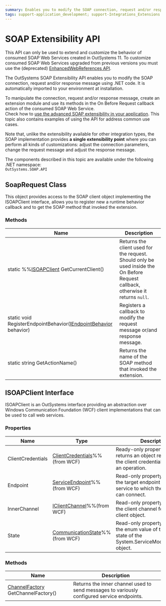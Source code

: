 ```yaml
---
summary: Enables you to modify the SOAP connection, request and/or response message in an extension.
tags: support-application_development; support-Integrations_Extensions
---
```


# SOAP Extensibility API

<div class="info" markdown="1">

This API can only be used to extend and customize the behavior of consumed SOAP Web Services created in OutSystems 11. To customize consumed SOAP Web Services upgraded from previous versions you must use the (deprecated) [EnhancedWebReferences API](auto/enhancedwebreferences-api.final.md).

</div>

The OutSystems SOAP Extensibility API enables you to modify the SOAP connection, request and/or response message using .NET code. It is automatically imported to your environment at installation.

To manipulate the connection, request and/or response message, create an extension module and use its methods in the On Before Request callback action of the consumed SOAP Web Service.  
Check how to [use the advanced SOAP extensibility in your application](<../../extensibility-and-integration/soap/consume/advanced-extensibility.md>). This topic also contains examples of using the API for address common use cases.

<div class="info" markdown="1">

Note that, unlike the extensibility available for other integration types, the SOAP implementation provides **a single extensibility point** where you can perform all kinds of customizations: adjust the connection parameters, change the request message and adjust the response message.

</div>

The components described in this topic are available under the following .NET namespace:  
`OutSystems.SOAP.API`

## SoapRequest Class

This object provides access to the SOAP client object implementing the ISOAPClient interface, allows you to register new a runtime behavior callback and to get the SOAP method that invoked the extension.

### Methods

Name  |  Description  
---|---  
static %%[ISOAPClient](<#isoapclient-interface>) GetCurrentClient() | Returns the client used for the request. Should only be used inside the On Before Request callback, otherwise it returns `null`.
static void RegisterEndpointBehavior([IEndpointBehavior](<https://docs.microsoft.com/en-us/dotnet/api/system.servicemodel.description.iendpointbehavior?view=netframework-4.6.1>) behavior) | Registers a callback to modify the request message or/and response message.
static string GetActionName() | Returns the name of the SOAP method that invoked the extension. 


## ISOAPClient Interface

ISOAPClient is an OutSystems interface providing an abstraction over Windows Communication Foundation (WCF) client implementations that can be used to call web services.

### Properties 

Name | Type |  Description  
---|---|---  
ClientCredentials | [ClientCredentials](<https://docs.microsoft.com/en-us/dotnet/api/system.servicemodel.description.clientcredentials?view=netframework-4.6.1>)%%(from WCF) | Ready-only property that returns an object representing the client credentials used to call an operation.
Endpoint | [ServiceEndpoint](<https://docs.microsoft.com/en-us/dotnet/api/system.servicemodel.description.serviceendpoint?view=netframework-4.6.1>)%%(from WCF) | Read-only property that returns the target endpoint for the service to which the WCF client can connect.
InnerChannel | [IClientChannel](<https://docs.microsoft.com/en-us/dotnet/api/system.servicemodel.iclientchannel?view=netframework-4.6.1>)%%(from WCF) | Read-only property that returns the client channel for the WCF client object.
State | [CommunicationState](<https://docs.microsoft.com/en-us/dotnet/api/system.servicemodel.communicationstate?view=netframework-4.6.1>)%%(from WCF) | Read-only property that returns the enum value of the current state of the System.ServiceModel.ClientBase object.

### Methods

Name  |  Description  
---|---  
[ChannelFactory](<https://docs.microsoft.com/en-us/dotnet/api/system.servicemodel.channelfactory?view=netframework-4.6.1>) GetChannelFactory() | Returns the inner channel used to send messages to variously configured service endpoints.
